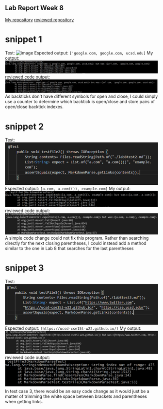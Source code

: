 ## Lab Report Week 8
[My repository](https://github.com/junlinchen12138/markdown-parse)
 [reviewed repository](https://github.com/5ean-github/markdown-parse)

# snippet 1
Test:
![image](123.png)
Espected output: ``['google.com, google.com, ucsd.edu]``
My output:
![image](myoutput1.png)
reviewed code output:
![image](output1.png)
As backticks don't have different symbols for open and close, I could simply use a counter to determine which backtick is open/close and store pairs of open/close backtick
indexes.

# snippet 2
Test:
![image](test2.png)
Espected output: ``[a.com, a.com(()), example.com]``
My output:
![image](myoutput2.png)
reviewed code output:
![image](output2.png)
A simple code change could not fix this program. Rather than searching directly for the next closing parentheses, I could instead add a method similar to the one in Lab 8 that
searches for the last parentheses

# snippet 3
Test:
![image](test3.png)
Espected output: ``[https://ucsd-cse15l-w22.github.io/]``
My output:
![image](myoutput3.png)
reviewed code output:
![image](output3.png)
In test case 3, there would be an easy code change as it would just be a matter of trimming the white space between brackets and parentheses when getting links.

 


